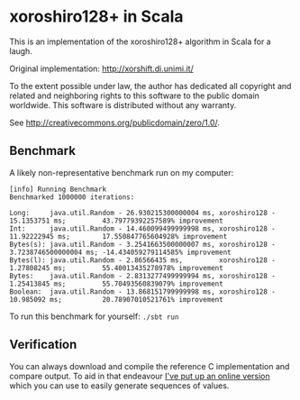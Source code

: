 # xoroshiro128+ in Scala

This is an implementation of the xoroshiro128+ algorithm in Scala for a laugh.

Original implementation: http://xorshift.di.unimi.it/

To the extent possible under law, the author has dedicated all copyright
and related and neighboring rights to this software to the public domain
worldwide. This software is distributed without any warranty.

See <http://creativecommons.org/publicdomain/zero/1.0/>.

## Benchmark

A likely non-representative benchmark run on my computer:

```
[info] Running Benchmark
Benchmarked 1000000 iterations:

Long:     java.util.Random - 26.930215300000004 ms, xoroshiro128 - 15.1353751 ms;         43.79779392257589% improvement
Int:      java.util.Random - 14.460099499999998 ms, xoroshiro128 - 11.92222945 ms;        17.550847765604928% improvement
Bytes(s): java.util.Random - 3.2541663500000007 ms, xoroshiro128 - 3.7238746500000004 ms; -14.434059279114585% improvement
Bytes(l): java.util.Random - 2.86566435 ms,         xoroshiro128 - 1.27808245 ms;         55.40013435278978% improvement
Bytes:    java.util.Random - 2.8313277499999994 ms, xoroshiro128 - 1.25413845 ms;         55.70493560839079% improvement
Boolean:  java.util.Random - 13.868151799999998 ms, xoroshiro128 - 10.985092 ms;          20.78907010521761% improvement
```

To run this benchmark for yourself: `./sbt run`

## Verification

You can always download and compile the reference C implementation and compare output. To
aid in that endeavour [I've put up an online version](https://ideone.com/hwDnTY) which you
can use to easily generate sequences of values.

